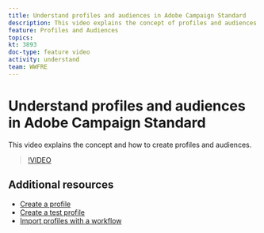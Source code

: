 ```yaml
---
title: Understand profiles and audiences in Adobe Campaign Standard
description: This video explains the concept of profiles and audiences and how to create profiles and audiences in Adobe Campaign Standard.
feature: Profiles and Audiences
topics:
kt: 3893
doc-type: feature video
activity: understand
team: WWFRE
---
```


# Understand profiles and audiences in Adobe Campaign Standard

This video explains the concept and how to create profiles and audiences.

>[!VIDEO](https://video.tv.adobe.com/v/18464?quality=12)

## Additional resources

* [Create a profile](/help/guides/profiles-and-audiences/creating-a-profile.md)
* [Create a test profile](/help/guides/profiles-and-audiences/test-profiles.md)
* [Import profiles with a workflow](/help/guides/managing-processes-and-data/importing-profiles.md)
